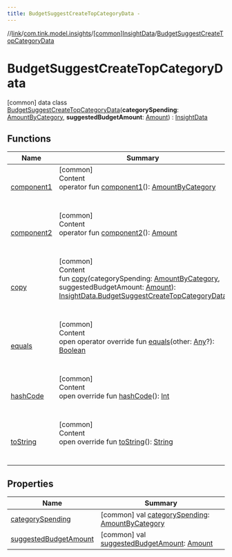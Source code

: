 ```yaml
---
title: BudgetSuggestCreateTopCategoryData -
---
```

//[link](../../../index.md)/[com.tink.model.insights](../../index.md)/[[common]InsightData](../index.md)/[BudgetSuggestCreateTopCategoryData](index.md)



# BudgetSuggestCreateTopCategoryData  
 [common] data class [BudgetSuggestCreateTopCategoryData](index.md)(**categorySpending**: [AmountByCategory](../../../com.tink.model.relations/[common]-amount-by-category/index.md), **suggestedBudgetAmount**: [Amount](../../../com.tink.model.misc/[common]-amount/index.md)) : [InsightData](../index.md)   


## Functions  
  
|  Name|  Summary| 
|---|---|
| <a name="com.tink.model.insights/InsightData.BudgetSuggestCreateTopCategoryData/component1/#/PointingToDeclaration/"></a>[component1](component1.md)| <a name="com.tink.model.insights/InsightData.BudgetSuggestCreateTopCategoryData/component1/#/PointingToDeclaration/"></a>[common]  <br>Content  <br>operator fun [component1](component1.md)(): [AmountByCategory](../../../com.tink.model.relations/[common]-amount-by-category/index.md)  <br><br><br>
| <a name="com.tink.model.insights/InsightData.BudgetSuggestCreateTopCategoryData/component2/#/PointingToDeclaration/"></a>[component2](component2.md)| <a name="com.tink.model.insights/InsightData.BudgetSuggestCreateTopCategoryData/component2/#/PointingToDeclaration/"></a>[common]  <br>Content  <br>operator fun [component2](component2.md)(): [Amount](../../../com.tink.model.misc/[common]-amount/index.md)  <br><br><br>
| <a name="com.tink.model.insights/InsightData.BudgetSuggestCreateTopCategoryData/copy/#com.tink.model.relations.AmountByCategory#com.tink.model.misc.Amount/PointingToDeclaration/"></a>[copy](copy.md)| <a name="com.tink.model.insights/InsightData.BudgetSuggestCreateTopCategoryData/copy/#com.tink.model.relations.AmountByCategory#com.tink.model.misc.Amount/PointingToDeclaration/"></a>[common]  <br>Content  <br>fun [copy](copy.md)(categorySpending: [AmountByCategory](../../../com.tink.model.relations/[common]-amount-by-category/index.md), suggestedBudgetAmount: [Amount](../../../com.tink.model.misc/[common]-amount/index.md)): [InsightData.BudgetSuggestCreateTopCategoryData](index.md)  <br><br><br>
| <a name="kotlin/Any/equals/#kotlin.Any?/PointingToDeclaration/"></a>[equals](../../../com.tink.service.user/[common]-user-profile-service-impl/index.md#%5Bkotlin%2FAny%2Fequals%2F%23kotlin.Any%3F%2FPointingToDeclaration%2F%5D%2FFunctions%2F1647702525)| <a name="kotlin/Any/equals/#kotlin.Any?/PointingToDeclaration/"></a>[common]  <br>Content  <br>open operator override fun [equals](../../../com.tink.service.user/[common]-user-profile-service-impl/index.md#%5Bkotlin%2FAny%2Fequals%2F%23kotlin.Any%3F%2FPointingToDeclaration%2F%5D%2FFunctions%2F1647702525)(other: [Any](https://kotlinlang.org/api/latest/jvm/stdlib/kotlin/-any/index.html)?): [Boolean](https://kotlinlang.org/api/latest/jvm/stdlib/kotlin/-boolean/index.html)  <br><br><br>
| <a name="kotlin/Any/hashCode/#/PointingToDeclaration/"></a>[hashCode](../../../com.tink.service.user/[common]-user-profile-service-impl/index.md#%5Bkotlin%2FAny%2FhashCode%2F%23%2FPointingToDeclaration%2F%5D%2FFunctions%2F1647702525)| <a name="kotlin/Any/hashCode/#/PointingToDeclaration/"></a>[common]  <br>Content  <br>open override fun [hashCode](../../../com.tink.service.user/[common]-user-profile-service-impl/index.md#%5Bkotlin%2FAny%2FhashCode%2F%23%2FPointingToDeclaration%2F%5D%2FFunctions%2F1647702525)(): [Int](https://kotlinlang.org/api/latest/jvm/stdlib/kotlin/-int/index.html)  <br><br><br>
| <a name="kotlin/Any/toString/#/PointingToDeclaration/"></a>[toString](../../../com.tink.service.user/[common]-user-profile-service-impl/index.md#%5Bkotlin%2FAny%2FtoString%2F%23%2FPointingToDeclaration%2F%5D%2FFunctions%2F1647702525)| <a name="kotlin/Any/toString/#/PointingToDeclaration/"></a>[common]  <br>Content  <br>open override fun [toString](../../../com.tink.service.user/[common]-user-profile-service-impl/index.md#%5Bkotlin%2FAny%2FtoString%2F%23%2FPointingToDeclaration%2F%5D%2FFunctions%2F1647702525)(): [String](https://kotlinlang.org/api/latest/jvm/stdlib/kotlin/-string/index.html)  <br><br><br>


## Properties  
  
|  Name|  Summary| 
|---|---|
| <a name="com.tink.model.insights/InsightData.BudgetSuggestCreateTopCategoryData/categorySpending/#/PointingToDeclaration/"></a>[categorySpending](category-spending.md)| <a name="com.tink.model.insights/InsightData.BudgetSuggestCreateTopCategoryData/categorySpending/#/PointingToDeclaration/"></a> [common] val [categorySpending](category-spending.md): [AmountByCategory](../../../com.tink.model.relations/[common]-amount-by-category/index.md)   <br>
| <a name="com.tink.model.insights/InsightData.BudgetSuggestCreateTopCategoryData/suggestedBudgetAmount/#/PointingToDeclaration/"></a>[suggestedBudgetAmount](suggested-budget-amount.md)| <a name="com.tink.model.insights/InsightData.BudgetSuggestCreateTopCategoryData/suggestedBudgetAmount/#/PointingToDeclaration/"></a> [common] val [suggestedBudgetAmount](suggested-budget-amount.md): [Amount](../../../com.tink.model.misc/[common]-amount/index.md)   <br>

